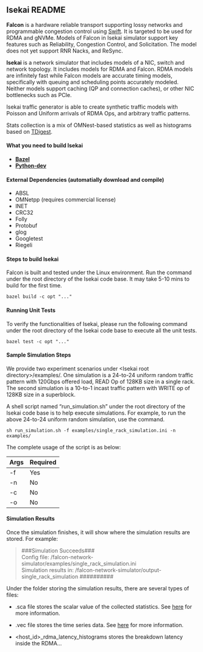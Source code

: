 ## Isekai README

**Falcon** is a hardware reliable transport supporting lossy networks and programmable congestion control using [Swift](https://dl.acm.org/doi/10.1145/3387514.3406591). It is targeted to be used for RDMA and gNVMe. Models of Falcon in Isekai simulator support key features such as Reliability, Congestion Control, and Solicitation. The model does not yet support RNR Nacks, and ReSync.

**Isekai** is a network simulator that includes models of a  NIC, switch and network topology.  It includes models for RDMA and Falcon. RDMA models are infinitely fast while Falcon models are accurate timing models, specifically with queuing and scheduling points accurately modeled. Neither models support caching (QP and connection caches), or other NIC bottlenecks such as PCIe.

Isekai traffic generator is able to create synthetic traffic models with Poisson and Uniform arrivals of RDMA Ops, and arbitrary traffic patterns.

Stats collection is a mix of OMNest-based statistics as well as histograms based on [TDigest](https://github.com/facebook/folly/blob/main/folly/stats/TDigest.h).

#### What you need to build Isekai
- **[Bazel](https://bazel.build/)**
- **[Python-dev](https://stackoverflow.com/questions/6230444/how-to-install-python-developer-package)**

#### External Dependencies (automatially download and compile)
- ABSL
- OMNetpp (requires commercial license)
- INET
- CRC32
- Folly
- Protobuf
- glog
- Googletest
- Riegeli

#### Steps to build Isekai

Falcon is built and tested under the Linux environment. Run the command under the root directory of the Isekai code base. It may take 5-10 mins to build for the first time.

```
bazel build -c opt "..."
```

#### Running Unit Tests

To verify the functionalities of Isekai, please run the following command under the root directory of the Isekai code base to execute all the unit tests.

```
bazel test -c opt "..."
```

#### Sample Simulation Steps

We provide two experiment scenarios under \<Isekai root directory>/examples/. One simulation is a 24-to-24 uniform random traffic pattern with 120Gbps offered load, READ Op of 128KB size in a single rack. The second simulation is a 10-to-1 incast traffic pattern with WRITE op of 128KB size in a superblock.

A shell script named “run_simulation.sh” under the root directory of the Isekai code base is to help execute simulations. For example, to run the above 24-to-24 uniform random simulation, use the command.

```
sh run_simulation.sh -f examples/single_rack_simulation.ini -n examples/
```

The complete usage of the script is as below:

| Args | Required |
| ---- | -------- |
| -f <simulation config ini file> | Yes |
| -n <NED file search paths> | No |
| -c <config section> | No |
| -o <simulation result output dir> | No |

#### Simulation Results
Once the simulation finishes, it will show where the simulation results are stored. For example:

> \###Simulation Succeeds### \
> Config file: /falcon-network-simulator/examples/single_rack_simulation.ini \
> Simulation results in: /falcon-network-simulator/output-single_rack_simulation
> \##########

Under the folder storing the simulation results, there are several types of files:
* .sca file stores the scalar value of the collected statistics. See [here](https://doc.omnetpp.org/omnetpp/manual/#sec:ana-sim:scalar-result-files) for more information.
* .vec file stores the time series data. See [here](https://doc.omnetpp.org/omnetpp/manual/#sec:ana-sim:output-vector-files) for more information.

* <host_id>_rdma_latency_histograms stores the breakdown latency inside the RDMA...


